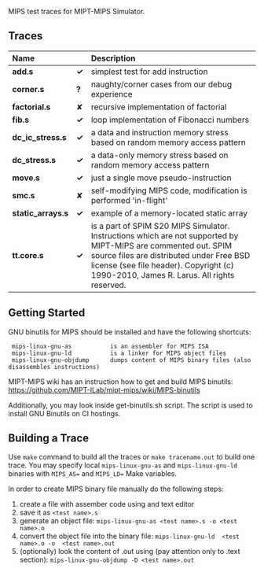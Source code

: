 MIPS test traces for MIPT-MIPS Simulator.


## Traces

| Name |  | Description
|:--|:-|:-----------|
| **add.s** | **✓** | simplest test for add instruction
| **corner.s** | **?** | naughty/corner cases from our debug experience
| **factorial.s** | ✘ | recursive implementation of factorial
| **fib.s** | **✓**  | loop implementation of Fibonacci numbers
| **dc_ic_stress.s** | **✓**  | a data and instruction memory stress based on random memory access pattern
| **dc_stress.s** | **✓**  | a data-only memory stress based on random memory access pattern
| **move.s** | **✓**  | just a single move pseudo-instruction
| **smc.s** | ✘ | self-modifying MIPS code, modification is performed 'in-flight'
| **static_arrays.s** | **✓**  | example of a memory-located static array
| **tt.core.s** | **✓**  | is a part of SPIM S20 MIPS Simulator. Instructions which are not supported by MIPT-MIPS are commented out. SPIM source files are distributed under Free BSD license (see file header). Copyright (c) 1990-2010, James R. Larus. All rights reserved.

## Getting Started

GNU binutils for MIPS should be installed and have the following shortcuts:

     mips-linux-gnu-as           is an assembler for MIPS ISA
     mips-linux-gnu-ld           is a linker for MIPS object files
     mips-linux-gnu-objdump      dumps content of MIPS binary files (also disassembles instructions)

MIPT-MIPS wiki has an instruction how to get and build MIPS binutils: https://github.com/MIPT-ILab/mipt-mips/wiki/MIPS-binutils

Additionally, you may look inside get-binutils.sh script. The script is used to install GNU Binutils on CI hostings.

## Building a Trace

Use `make` command to build all the traces or `make tracename.out` to build one trace. You may specify local `mips-linux-gnu-as` and `mips-linux-gnu-ld` binaries with `MIPS_AS=` and `MIPS_LD=` Make variables.

In order to create MIPS binary file manually do the following steps:

1. create a file with assember code using and text editor
2. save it as `<test name>.s`
3. generate an object file: `mips-linux-gnu-as <test name>.s -o <test name>.o`
4. convert the object file into the binary file: `mips-linux-gnu-ld  <test name>.o -o  <test name>.out`
5. (optionally) look the content of <test name>.out using (pay attention only to .text section): `mips-linux-gnu-objdump -D <test name>.out`

